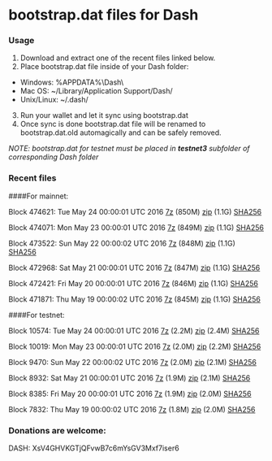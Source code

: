 # bootstrap.dat files for Dash

### Usage

1. Download and extract one of the recent files linked below.
2. Place bootstrap.dat file inside of your Dash folder:
 - Windows: %APPDATA%\Dash\
 - Mac OS: ~/Library/Application Support/Dash/
 - Unix/Linux: ~/.dash/
3. Run your wallet and let it sync using bootstrap.dat
4. Once sync is done bootstrap.dat file will be renamed to bootstrap.dat.old automagically and can be safely removed.

_NOTE: bootstrap.dat for testnet must be placed in **testnet3** subfolder of corresponding Dash folder_

### Recent files

####For mainnet:

Block 474621: Tue May 24 00:00:01 UTC 2016 [7z](https://transfer.sh/Ju8tg/bootstrap.dat.20160524.7z) (850M) [zip](https://transfer.sh/11K2EF/bootstrap.dat.20160524.zip) (1.1G) [SHA256](https://transfer.sh/12Fd5c/sha256.txt)

Block 474071: Mon May 23 00:00:01 UTC 2016 [7z](https://transfer.sh/qkPIb/bootstrap.dat.20160523.7z) (849M) [zip](https://transfer.sh/BsakM/bootstrap.dat.20160523.zip) (1.1G) [SHA256](https://transfer.sh/c8Bmb/sha256.txt)

Block 473522: Sun May 22 00:00:02 UTC 2016 [7z](https://transfer.sh/ixlLv/bootstrap.dat.20160522.7z) (848M) [zip](https://transfer.sh/Ov6B6/bootstrap.dat.20160522.zip) (1.1G) [SHA256](https://transfer.sh/YxeuJ/sha256.txt)

Block 472968: Sat May 21 00:00:01 UTC 2016 [7z](https://transfer.sh/H0PXs/bootstrap.dat.20160521.7z) (847M) [zip](https://transfer.sh/LQsK2/bootstrap.dat.20160521.zip) (1.1G) [SHA256](https://transfer.sh/bZnbS/sha256.txt)

Block 472421: Fri May 20 00:00:01 UTC 2016 [7z](https://transfer.sh/IY1iN/bootstrap.dat.20160520.7z) (846M) [zip](https://transfer.sh/ukbLJ/bootstrap.dat.20160520.zip) (1.1G) [SHA256](https://transfer.sh/MnmN2/sha256.txt)

Block 471871: Thu May 19 00:00:02 UTC 2016 [7z](https://transfer.sh/V2fiB/bootstrap.dat.20160519.7z) (845M) [zip](https://transfer.sh/QGd5f/bootstrap.dat.20160519.zip) (1.1G) [SHA256](https://transfer.sh/YaYcy/sha256.txt)

####For testnet:

Block 10574: Tue May 24 00:00:01 UTC 2016 [7z](https://transfer.sh/kewir/bootstrap.dat.20160524.7z) (2.2M) [zip](https://transfer.sh/GztFY/bootstrap.dat.20160524.zip) (2.4M) [SHA256](https://transfer.sh/5ISB3/sha256.txt)

Block 10019: Mon May 23 00:00:01 UTC 2016 [7z](https://transfer.sh/aD7ju/bootstrap.dat.20160523.7z) (2.0M) [zip](https://transfer.sh/KPtdc/bootstrap.dat.20160523.zip) (2.2M) [SHA256](https://transfer.sh/kn0Zm/sha256.txt)

Block 9470: Sun May 22 00:00:02 UTC 2016 [7z](https://transfer.sh/4gkTJ/bootstrap.dat.20160522.7z) (2.0M) [zip](https://transfer.sh/i8zUv/bootstrap.dat.20160522.zip) (2.1M) [SHA256](https://transfer.sh/fNVn1/sha256.txt)

Block 8932: Sat May 21 00:00:01 UTC 2016 [7z](https://transfer.sh/BUr9F/bootstrap.dat.20160521.7z) (1.9M) [zip](https://transfer.sh/cy5Dj/bootstrap.dat.20160521.zip) (2.1M) [SHA256](https://transfer.sh/7tukQ/sha256.txt)

Block 8385: Fri May 20 00:00:01 UTC 2016 [7z](https://transfer.sh/VWJNp/bootstrap.dat.20160520.7z) (1.9M) [zip](https://transfer.sh/cnMMT/bootstrap.dat.20160520.zip) (2.0M) [SHA256](https://transfer.sh/13ZumI/sha256.txt)

Block 7832: Thu May 19 00:00:02 UTC 2016 [7z](https://transfer.sh/14nXyT/bootstrap.dat.20160519.7z) (1.8M) [zip](https://transfer.sh/MnAPC/bootstrap.dat.20160519.zip) (2.0M) [SHA256](https://transfer.sh/YukNx/sha256.txt)

### Donations are welcome:

DASH: XsV4GHVKGTjQFvwB7c6mYsGV3Mxf7iser6
